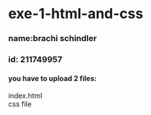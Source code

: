 # exe-1-html-and-css

### name:brachi schindler
### id:  211749957

#### you have to upload 2 files:  
index.html  
css file  
